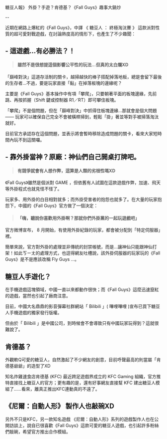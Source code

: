 糖豆人報》 外掛？手遊？肯德基？《Fall Guys》趣事大鍋炒

 -- 

近期在網路上爆紅的《Fall Guys》，中譯 《 糖豆人 ： 終極淘汰賽 》 這款派對性質的超可愛對戰遊戲，在討論熱度高的情形下，也產生了不少趣聞：


## - 這遊戲...有必勝法？！
> #### 雖然不是很想提這個影響公平性的玩法...但真的太白爛XD
「巔峰對決」這道存活制的關卡，越掃越快的棒子搭配掉落地板，總是會留下最後的生存者...不過，要是玩家直接「黏」在掉落板塊的邊緣呢？

主要是《Fall Guys》基本操作中有項「攀爬」，只要朝著平面的板塊邊緣，先前跳、再按抓握（Shift 鍵或控制器 R1／RT）即可攀住板塊。

「攀爬」不是個問題，但在「巔峰對決」中抓得住板塊邊緣...那就會是個大問題 —— 玩家可以確保自己完全不會被橫桿掃到，輕鬆「掛」著並等對手被掃落淘汰就好。

目前官方承認存在這個問題，並表示將會暫時移除造成問題的關卡，看來大家短時間內玩不到這關囉。


## - 靠外掛當神？原廠：神仙們自己開桌打牌吧。
> #### 有競爭就會有人想作弊，這算是人類的劣根性嗎XD
《Fall Guys》雖然是個派對 GAME ，但依舊有人試圖在這款遊戲作弊，加速、飛天等外掛程式也就見怪不怪了。

玩家多、用外掛的白目相對就多；而外掛受害者的抱怨也就多了。在大量的玩家抱怨下，中國的《Fall Guys》官方做了一個決定：
> ####  「嗨，聽說你喜歡用外掛啊？那就你們外掛黨的一起玩遊戲吧」
官方微博宣布， 8 月開始，有使用外掛紀錄的玩家，都會被分配到「特定伺服器」裡。

簡單來說，官方對外掛的處理並非傳統的封禁帳號，而是...讓神仙只能跟神仙打架！如此ㄎㄧㄤ的處理方式，也逗得網友吐槽說，該外掛伺服器的玩家玩的《Fall Guys》是不是應該改稱 Fly Guys ...。


## 糖豆人手遊化？
在手機遊戲這塊領域，中國一直以來都動作很快；而《Fall Guys》這麼迅速竄紅的遊戲，當然也引起了廠商注意。

目前，中國大名鼎鼎的影音彈幕社群網站「 Bilibili 」( 嗶哩嗶哩 )宣布已買下糖豆人手機遊戲的獨家發行版權。

但由於「 Bilibili 」是中國公司，到時候會不會導致只有中國玩家玩得到？這就很難說了。


## 肯德基？
外觀軟Q可愛的糖豆人，自然激起了不少網友的創意，目前呼聲最高的則當屬「肯德基爺爺」的造型了XD

知名炸雞速食店肯德基 (KFC) 最近跨足遊戲界成立的 KFC Gaming 組織，官方推特直接找上糖豆人的官方；更有趣的是，還有好事網友直接幫 KFC 建出糖豆人模組了......看來，離真正推出KFC連動真的不遠了。



## 《尼爾：自動人形》 製作人也敲碗XD
另外不只是KFC，另一款知名遊戲 《尼爾：自動人形》系列的遊戲製作人也在公開訪談上，說自已很喜歡《Fall Guys》這款可愛的糖豆人遊戲，也引起許多粉絲們敲碗，希望官方推出合作模組。